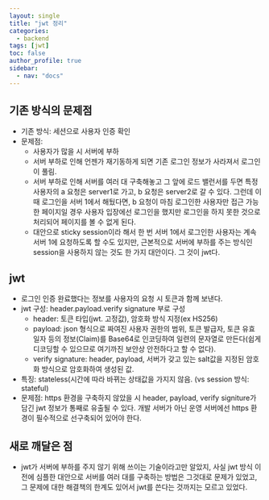 ```yaml
---
layout: single
title: "jwt 정리"
categories:
  - backend
tags: [jwt]
toc: false
author_profile: true
sidebar:
  - nav: "docs"
---
```

## 기존 방식의 문제점 ##
  - 기존 방식: 세션으로 사용자 인증 확인
  - 문제점: 
    - 사용자가 많을 시 서버에 부하
    - 서버 부하로 인해 언젠가 재기동하게 되면 기존 로그인 정보가 사라져서 로그인이 풀림.
    - 서버 부하로 인해 서버를 여러 대 구축해놓고 그 앞에 로드 밸런서를 두면 특정 사용자의 a 요청은 server1로 가고, b 요청은 server2로 갈 수 있다. 그런데 이 때 로그인을 서버 1에서 해뒀다면, b 요청이 마침 로그인한 사용자만 접근 가능한 페이지일 경우 사용자 입장에선 로그인을 했지만 로그인을 하지 못한 것으로 처리되어 페이지를 볼 수 없게 된다.
    - 대안으로 sticky session이라 해서 한 번 서버 1에서 로그인한 사용자는 계속 서버 1에 요청하도록 할 수도 있지만, 근본적으로 서버에 부하를 주는 방식인 session을 사용하지 않는 것도 한 가지 대안이다. 그 것이 jwt다.
## jwt ##
  - 로그인 인증 완료했다는 정보를 사용자의 요청 시 토큰과 함께 보낸다.
  - jwt 구성: header.payload.verify signature 부로 구성
    - header: 토큰 타입(jwt. 고정값), 암호화 방식 지정(ex HS256)
    - payload: json 형식으로 짜여진 사용자 권한의 범위, 토큰 발급자, 토큰 유효 일자 등의 정보(Claim)를 Base64로 인코딩하여 일련의 문자열로 만든다(쉽게 디코딩할 수 있으므로 여기까진 보안상 안전하다고 할 수 없다).
    - verify signature: header, payload, 서버가 갖고 있는 salt값을 지정된 암호화 방식으로 암호화하여 생성된 값.
  - 특징: stateless(시간에 따라 바뀌는 상태값을 가지지 않음. (vs session 방식: stateful)
  - 문제점: https 환경을 구축하지 않았을 시 header, payload, verify signiture가 담긴 jwt 정보가 통째로 유출될 수 있다. 개발 서버가 아닌 운영 서버에선 https 환경이 필수적으로 선구축되어 있어야 한다.

## 새로 깨달은 점 ## 
  - jwt가 서버에 부하를 주지 않기 위해 쓰이는 기술이라고만 알았지, 사실 jwt 방식 이전에 심플한 대안으로 서버를 여러 대를 구축하는 방법은 그것대로 문제가 있었고, 그 문제에 대한 해결책의 한계도 있어서 jwt를 쓴다는 것까지는 모르고 있었다.
